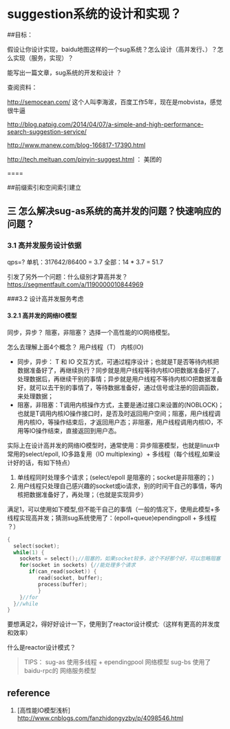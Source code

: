 # suggestion系统的设计和实现？

##目标：

假设让你设计实现，baidu地图这样的一个sug系统？怎么设计（高并发行、）？怎么实现（服务，实现）？

能写出一篇文章，sug系统的开发和设计   ？


查阅资料：

http://semocean.com/    这个人叫李海波，百度工作5年，现在是mobvista，感觉很牛逼

http://blog.patpig.com/2014/04/07/a-simple-and-high-performance-search-suggestion-service/


http://www.manew.com/blog-166817-17390.html


http://tech.meituan.com/pinyin-suggest.html ： 美团的


====


##前缀索引和空间索引建立




## 三 怎么解决sug-as系统的高并发的问题？快速响应的问题？



### 3.1 高并发服务设计依据

qps=?  单机：317642/86400 = 3.7 全部：14 * 3.7 = 51.7

引发了另外一个问题：什么级别才算高并发？
https://segmentfault.com/a/1190000010844969

###3.2 设计高并发服务考虑
#### 3.2.1 高并发的网络IO模型

同步，异步？ 阻塞，非阻塞？  选择一个高性能的IO网络模型。
    
怎么去理解上面4个概念？ 用户线程（T）  内核(IO) 

*  同步，异步： T 和 IO 交互方式，可通过程序设计；也就是T是否等待内核把数据准备好了，再继续执行？同步就是用户线程等待内核IO把数据准备好了，处理数据后，再继续干别的事情；异步就是用户线程不等待内核IO把数据准备好，就可以去干别的事情了，等待数据准备好，通过信号或注册的回调函数，来处理数据；
* 阻塞，非阻塞：T调用内核操作方式，主要是通过接口来设置的(NOBLOCK)；也就是T调用内核IO操作接口时，是否及时返回用户空间；阻塞，用户线程调用内核IO，等操作结束后，才返回用户态；非阻塞，用户线程调用内核IO，不用等IO操作结束，直接返回到用户态。


实际上在设计高并发的网络IO模型时，通常使用：异步阻塞模型，也就是linux中常用的select/epoll, IO多路复用（IO multiplexing）+ 多线程（每个线程,如果设计好的话，有如下特点）

1. 单线程同时处理多个请求；(select/epoll 是阻塞的；socket是非阻塞的；)
2. 用户线程只处理自己感兴趣的socket或io请求，别的时间干自己的事情，等内核把数据准备好了，再处理；（也就是实现异步）

满足1，可以使用如下模型,但不能干自己的事情（一般的情况下，使用此模型+多线程实现高并发；猜测sug系统使用了：(epoll+queue)ependingpoll + 多线程  ？）

```c++
{
  select(socket);
  while(1) {
    sockets = select();//阻塞的，如果socket较多，这个不好那个好，可以忽略阻塞
    for(socket in sockets) {//能处理多个请求
       if(can_read(socket)) {
          read(socket, buffer);
          process(buffer);
          }
    }//for
  }//while
}

```

要想满足2，得好好设计一下，使用到了reactor设计模式:（这样有更高的并发度和效率）

什么是reactor设计模式？


> TIPS：
> sug-as 使用多线程 + ependingpool 网络模型
> sug-bs 使用了baidu-rpc的 网络服务模型








## reference

1. [高性能IO模型浅析] http://www.cnblogs.com/fanzhidongyzby/p/4098546.html
    












